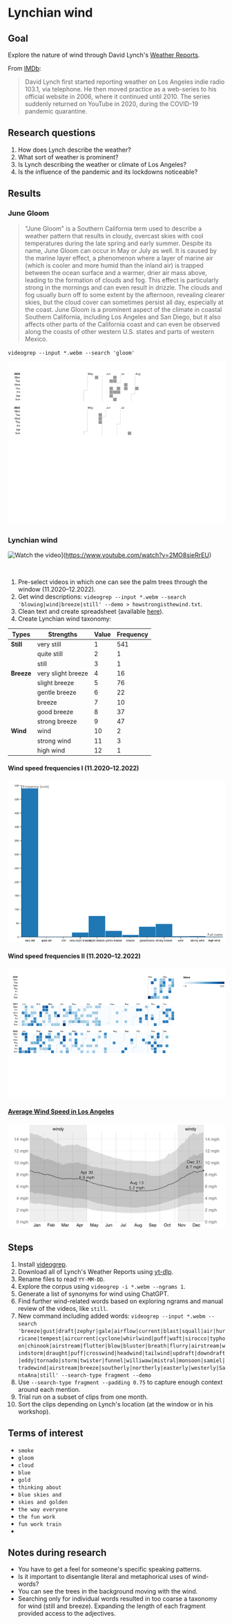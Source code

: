 # Lynchian wind

## Goal
Explore the nature of wind through David Lynch's [Weather Reports](https://www.youtube.com/playlist?list=PLTPQcjlcvvXExy6Ti4TccyRvwntL00b2w).

From [IMDb](https://www.imdb.com/title/tt12313750/trivia/?ref_=tt_trv_trv):
> David Lynch first started reporting weather on Los Angeles indie radio 103.1, via telephone. He then moved practice as a web-series to his official website in 2006, where it continued until 2010. The series suddenly returned on YouTube in 2020, during the COVID-19 pandemic quarantine.

## Research questions
1. How does Lynch describe the weather?
2. What sort of weather is prominent?
3. Is Lynch describing the weather or climate of Los Angeles?
4. Is the influence of the pandemic and its lockdowns noticeable? 

## Results
### June Gloom
> "June Gloom" is a Southern California term used to describe a weather pattern that results in cloudy, overcast skies with cool temperatures during the late spring and early summer. Despite its name, June Gloom can occur in May or July as well. It is caused by the marine layer effect, a phenomenon where a layer of marine air (which is cooler and more humid than the inland air) is trapped between the ocean surface and a warmer, drier air mass above, leading to the formation of clouds and fog.
> This effect is particularly strong in the mornings and can even result in drizzle. The clouds and fog usually burn off to some extent by the afternoon, revealing clearer skies, but the cloud cover can sometimes persist all day, especially at the coast.
> June Gloom is a prominent aspect of the climate in coastal Southern California, including Los Angeles and San Diego, but it also affects other parts of the California coast and can even be observed along the coasts of other western U.S. states and parts of western Mexico.

`videogrep --input *.webm --search 'gloom'`

![](https://github.com/mhep/lynchian-wind/blob/main/img/gloom.png)

### Lynchian wind

![Watch the video](https://img.youtube.com/vi/2MO8sieRrEU/default.jpg)](https://www.youtube.com/watch?v=2MO8sieRrEU)

![]()

1. Pre-select videos in which one can see the palm trees through the window (11.2020–12.2022).
2. Get wind descriptions: `videogrep --input *.webm --search 'blowing|wind|breeze|still' --demo > howstrongisthewind.txt`.
3. Clean text and create spreadsheet (available [here](https://github.com/mhep/lynchian-wind/blob/main/data/lynchian-wind.csv)).
4. Create Lynchian wind taxonomy:

| **Types**  | **Strengths**      | **Value** | **Frequency** |
|------------|--------------------|-----------|---------------|
| **Still**  | very still         |         1 | 		   541|
|            | quite still        |         2 |				 1|
|            | still              |         3 |				 1|
| **Breeze** | very slight breeze |         4 |				16|
|            | slight breeze      |         5 |				76|
|            | gentle breeze      |         6 |				22|
|            | breeze             |         7 |				10|
|            | good breeze        |         8 |				37|
|            | strong breeze      |         9 |				47|
| **Wind**   | wind               |        10 |				 2|
|            | strong wind        |        11 |				 3|
|            | high wind          |        12 |				 1|

#### Wind speed frequencies I (11.2020–12.2022)
![](https://github.com/mhep/lynchian-wind/blob/main/img/wind-strength-frequency.png)

#### Wind speed frequencies II (11.2020–12.2022)
![](https://github.com/mhep/lynchian-wind/blob/main/img/wind-over-year.png)

#### [Average Wind Speed in Los Angeles](https://weatherspark.com/y/1705/Average-Weather-in-Los-Angeles-California-United-States-Year-Round#Figures-WindSpeed)
![](https://github.com/mhep/lynchian-wind/blob/main/img/average-la-windspeed.png)


## Steps
1. Install [videogrep](https://github.com/antiboredom/videogrep).
2. Download all of Lynch's Weather Reports using [yt-dlp](https://github.com/yt-dlp/yt-dlp).
3. Rename files to read `YY-MM-DD`.
3. Explore the corpus using `videogrep -i *.webm --ngrams 1`.
4. Generate a list of synonyms for wind using ChatGPT.
7. Find further wind-related words based on exploring ngrams and manual review of the videos, like `still`.
8. New command including added words: `videogrep --input *.webm --search 'breeze|gust|draft|zephyr|gale|airflow|current|blast|squall|air|hurricane|tempest|aircurrent|cyclone|whirlwind|puff|waft|sirocco|typhoon|chinook|airstream|flutter|blow|bluster|breath|flurry|airstream|windstorm|draught|puff|crosswind|headwind|tailwind|updraft|downdraft|eddy|tornado|storm|twister|funnel|williwaw|mistral|monsoon|samiel|tradewind|airstream|breeze|southerly|northerly|easterly|westerly|SantaAna|still' --search-type fragment --demo`
10. Use `--search-type fragment --padding 0.75` to capture enough context around each mention.
11. Trial run on a subset of clips from one month.
12. Sort the clips depending on Lynch's location (at the window or in his workshop).

## Terms of interest
- `smoke`
- `gloom`
- `cloud`
- `blue`
- `gold`
- `thinking about`
- `blue skies and`
- `skies and golden`
- `the way everyone`
- `the fun work`
- `fun work train`
- 

## Notes during research
- You have to get a feel for someone's specific speaking patterns.
- Is it important to disentangle literal and metaphorical uses of wind-words?
- You can see the trees in the background moving with the wind.
- Searching only for individual words resulted in too coarse a taxonomy for wind (still and breeze). Expanding the length of each fragment provided access to the adjectives.

